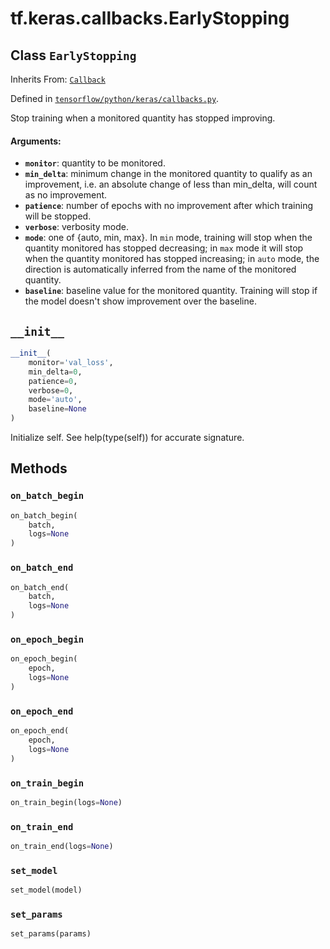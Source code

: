 <div itemscope itemtype="http://developers.google.com/ReferenceObject">
<meta itemprop="name" content="tf.keras.callbacks.EarlyStopping" />
<meta itemprop="path" content="Stable" />
<meta itemprop="property" content="__init__"/>
<meta itemprop="property" content="on_batch_begin"/>
<meta itemprop="property" content="on_batch_end"/>
<meta itemprop="property" content="on_epoch_begin"/>
<meta itemprop="property" content="on_epoch_end"/>
<meta itemprop="property" content="on_train_begin"/>
<meta itemprop="property" content="on_train_end"/>
<meta itemprop="property" content="set_model"/>
<meta itemprop="property" content="set_params"/>
</div>

# tf.keras.callbacks.EarlyStopping

## Class `EarlyStopping`

Inherits From: [`Callback`](../../../tf/keras/callbacks/Callback.md)



Defined in [`tensorflow/python/keras/callbacks.py`](https://www.tensorflow.org/code/tensorflow/python/keras/callbacks.py).

Stop training when a monitored quantity has stopped improving.

#### Arguments:

* <b>`monitor`</b>: quantity to be monitored.
* <b>`min_delta`</b>: minimum change in the monitored quantity
        to qualify as an improvement, i.e. an absolute
        change of less than min_delta, will count as no
        improvement.
* <b>`patience`</b>: number of epochs with no improvement
        after which training will be stopped.
* <b>`verbose`</b>: verbosity mode.
* <b>`mode`</b>: one of {auto, min, max}. In `min` mode,
        training will stop when the quantity
        monitored has stopped decreasing; in `max`
        mode it will stop when the quantity
        monitored has stopped increasing; in `auto`
        mode, the direction is automatically inferred
        from the name of the monitored quantity.
* <b>`baseline`</b>: baseline value for the monitored quantity.
        Training will stop if the model doesn't show improvement over the
        baseline.

<h2 id="__init__"><code>__init__</code></h2>

``` python
__init__(
    monitor='val_loss',
    min_delta=0,
    patience=0,
    verbose=0,
    mode='auto',
    baseline=None
)
```

Initialize self.  See help(type(self)) for accurate signature.



## Methods

<h3 id="on_batch_begin"><code>on_batch_begin</code></h3>

``` python
on_batch_begin(
    batch,
    logs=None
)
```



<h3 id="on_batch_end"><code>on_batch_end</code></h3>

``` python
on_batch_end(
    batch,
    logs=None
)
```



<h3 id="on_epoch_begin"><code>on_epoch_begin</code></h3>

``` python
on_epoch_begin(
    epoch,
    logs=None
)
```



<h3 id="on_epoch_end"><code>on_epoch_end</code></h3>

``` python
on_epoch_end(
    epoch,
    logs=None
)
```



<h3 id="on_train_begin"><code>on_train_begin</code></h3>

``` python
on_train_begin(logs=None)
```



<h3 id="on_train_end"><code>on_train_end</code></h3>

``` python
on_train_end(logs=None)
```



<h3 id="set_model"><code>set_model</code></h3>

``` python
set_model(model)
```



<h3 id="set_params"><code>set_params</code></h3>

``` python
set_params(params)
```





